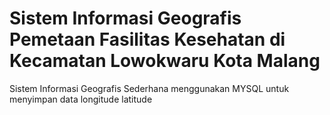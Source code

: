 # Sistem Informasi Geografis Pemetaan Fasilitas Kesehatan di Kecamatan Lowokwaru Kota Malang

Sistem Informasi Geografis Sederhana menggunakan MYSQL untuk menyimpan data longitude latitude 
